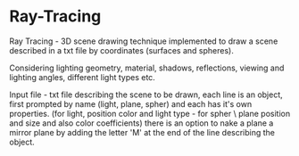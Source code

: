 # Ray-Tracing

Ray Tracing - 3D scene drawing technique implemented to draw a scene described in a txt file by coordinates (surfaces and spheres).

Considering lighting geometry, material, shadows, reflections, viewing and lighting angles, different light types etc.

Input file - txt file describing the scene to be drawn, each line is an object, first prompted by name (light, plane, spher) and each has it's own properties. (for light, position color and light type - for spher \ plane position and size and also color coefficients) there is an option to nake a plane a mirror plane by adding the letter 'M' at the end of the line describing the object.
